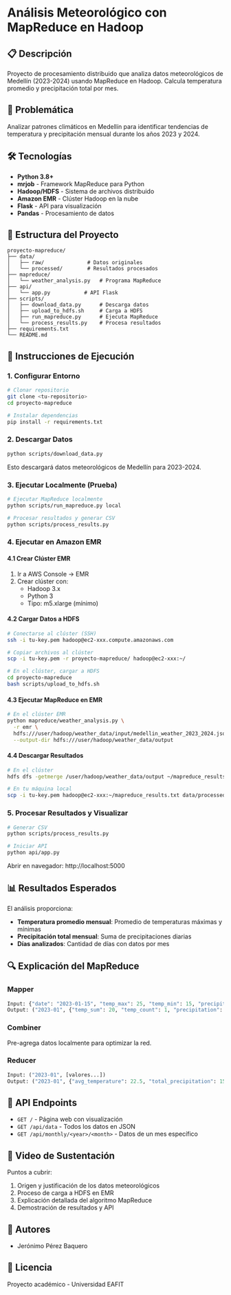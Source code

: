 # Análisis Meteorológico con MapReduce en Hadoop

## 📋 Descripción
Proyecto de procesamiento distribuido que analiza datos meteorológicos de Medellín (2023-2024) usando MapReduce en Hadoop. Calcula temperatura promedio y precipitación total por mes.

## 🎯 Problemática
Analizar patrones climáticos en Medellín para identificar tendencias de temperatura y precipitación mensual durante los años 2023 y 2024.

## 🛠️ Tecnologías
- **Python 3.8+**
- **mrjob** - Framework MapReduce para Python
- **Hadoop/HDFS** - Sistema de archivos distribuido
- **Amazon EMR** - Clúster Hadoop en la nube
- **Flask** - API para visualización
- **Pandas** - Procesamiento de datos

## 📁 Estructura del Proyecto
```
proyecto-mapreduce/
├── data/
│   ├── raw/              # Datos originales
│   └── processed/        # Resultados procesados
├── mapreduce/
│   └── weather_analysis.py   # Programa MapReduce
├── api/
│   └── app.py           # API Flask
├── scripts/
│   ├── download_data.py      # Descarga datos
│   ├── upload_to_hdfs.sh     # Carga a HDFS
│   ├── run_mapreduce.py      # Ejecuta MapReduce
│   └── process_results.py    # Procesa resultados
├── requirements.txt
└── README.md
```

## 🚀 Instrucciones de Ejecución

### 1. Configurar Entorno
```bash
# Clonar repositorio
git clone <tu-repositorio>
cd proyecto-mapreduce

# Instalar dependencias
pip install -r requirements.txt
```

### 2. Descargar Datos
```bash
python scripts/download_data.py
```
Esto descargará datos meteorológicos de Medellín para 2023-2024.

### 3. Ejecutar Localmente (Prueba)
```bash
# Ejecutar MapReduce localmente
python scripts/run_mapreduce.py local

# Procesar resultados y generar CSV
python scripts/process_results.py
```

### 4. Ejecutar en Amazon EMR

#### 4.1 Crear Clúster EMR
1. Ir a AWS Console → EMR
2. Crear clúster con:
   - Hadoop 3.x
   - Python 3
   - Tipo: m5.xlarge (mínimo)

#### 4.2 Cargar Datos a HDFS
```bash
# Conectarse al clúster (SSH)
ssh -i tu-key.pem hadoop@ec2-xxx.compute.amazonaws.com

# Copiar archivos al clúster
scp -i tu-key.pem -r proyecto-mapreduce/ hadoop@ec2-xxx:~/

# En el clúster, cargar a HDFS
cd proyecto-mapreduce
bash scripts/upload_to_hdfs.sh
```

#### 4.3 Ejecutar MapReduce en EMR
```bash
# En el clúster EMR
python mapreduce/weather_analysis.py \
  -r emr \
  hdfs:///user/hadoop/weather_data/input/medellin_weather_2023_2024.json \
  --output-dir hdfs:///user/hadoop/weather_data/output
```

#### 4.4 Descargar Resultados
```bash
# En el clúster
hdfs dfs -getmerge /user/hadoop/weather_data/output ~/mapreduce_results.txt

# En tu máquina local
scp -i tu-key.pem hadoop@ec2-xxx:~/mapreduce_results.txt data/processed/
```

### 5. Procesar Resultados y Visualizar
```bash
# Generar CSV
python scripts/process_results.py

# Iniciar API
python api/app.py
```

Abrir en navegador: http://localhost:5000

## 📊 Resultados Esperados

El análisis proporciona:
- **Temperatura promedio mensual**: Promedio de temperaturas máximas y mínimas
- **Precipitación total mensual**: Suma de precipitaciones diarias
- **Días analizados**: Cantidad de días con datos por mes

## 🔍 Explicación del MapReduce

### Mapper
```python
Input: {"date": "2023-01-15", "temp_max": 25, "temp_min": 15, "precipitation": 10}
Output: ("2023-01", {"temp_sum": 20, "temp_count": 1, "precipitation": 10})
```

### Combiner
Pre-agrega datos localmente para optimizar la red.

### Reducer
```python
Input: ("2023-01", [valores...])
Output: ("2023-01", {"avg_temperature": 22.5, "total_precipitation": 150, ...})
```

## 📝 API Endpoints

- `GET /` - Página web con visualización
- `GET /api/data` - Todos los datos en JSON
- `GET /api/monthly/<year>/<month>` - Datos de un mes específico

## 🎥 Video de Sustentación

Puntos a cubrir:
1. Origen y justificación de los datos meteorológicos
2. Proceso de carga a HDFS en EMR
3. Explicación detallada del algoritmo MapReduce
4. Demostración de resultados y API

## 👥 Autores
- Jerónimo Pérez Baquero

## 📄 Licencia
Proyecto académico - Universidad EAFIT
